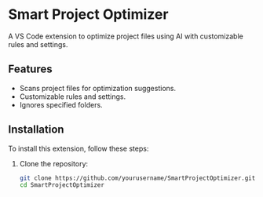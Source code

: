 # Smart Project Optimizer

A VS Code extension to optimize project files using AI with customizable rules and settings.

## Features

- Scans project files for optimization suggestions.
- Customizable rules and settings.
- Ignores specified folders.

## Installation

To install this extension, follow these steps:

1. Clone the repository:
   ```bash
   git clone https://github.com/yourusername/SmartProjectOptimizer.git
   cd SmartProjectOptimizer